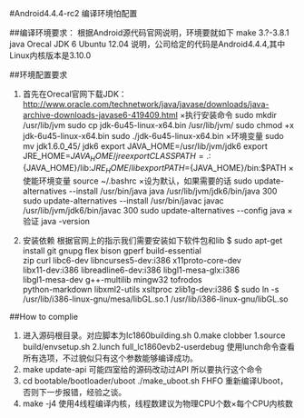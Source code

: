 #Android4.4.4-rc2 编译环境怕配置

##编译环境要求：
根据Android源代码官网说明，环境要就如下
make 3.?-3.8.1
java Orecal JDK 6
Ubuntu 12.04
说明，公司给定的代码是Android4.4.4,其中Linux内核版本是3.10.0

##环境配置要求
1. 首先在Orecal官网下载JDK：
http://www.oracle.com/technetwork/java/javase/downloads/java-archive-downloads-javase6-419409.html
	×执行安装命令
sudo mkdir /usr/lib/jvm
sudo cp jdk-6u45-linux-x64.bin /usr/lib/jvm/
sudo chmod +x jdk-6u45-linux-x64.bin
sudo ./jdk-6u45-linux-x64.bin
	×环境变量
sudo mv jdk1.6.0_45/ jdk6
export JAVA_HOME=/usr/lib/jvm/jdk6
export JRE_HOME=${JAVA_HOME}/jre
export CLASSPATH=.:${JAVA_HOME}/lib:${JRE_HOME}/lib
export PATH=${JAVA_HOME}/bin:$PATH
	×使能环境变量
source ~/.bashrc
	×设为默认，如果需要的话
sudo update-alternatives --install /usr/bin/java java /usr/lib/jvm/jdk6/bin/java 300
sudo update-alternatives --install /usr/bin/javac javac /usr/lib/jvm/jdk6/bin/javac 300
sudo update-alternatives --config java
	×验证
	java -version

2. 安装依赖
根据官网上的指示我们需要安装如下软件包和lib
$ sudo apt-get install git gnupg flex bison gperf build-essential \
  zip curl libc6-dev libncurses5-dev:i386 x11proto-core-dev \
  libx11-dev:i386 libreadline6-dev:i386 libgl1-mesa-glx:i386 \
  libgl1-mesa-dev g++-multilib mingw32 tofrodos \
  python-markdown libxml2-utils xsltproc zlib1g-dev:i386
$ sudo ln -s /usr/lib/i386-linux-gnu/mesa/libGL.so.1 /usr/lib/i386-linux-gnu/libGL.so

##How to complie

1. 进入源码根目录。对应脚本为lc1860building.sh
0.make clobber
1.source build/envsetup.sh
2.lunch full_lc1860evb2-userdebug 
	使用lunch命令查看所有选项，不过貌似只有这个参数能够编译成功。
3. make update-api
	可能四室给的源码改动过API 所以要执行这个命令
4. cd bootable/bootloader/uboot
   ./make_uboot.sh FHFO
	重新编译Uboot，否则下一步报错，经验之谈。
5. make -j4
	使用4线程编译内核，线程数建议为物理CPU个数×每个CPU内核数

